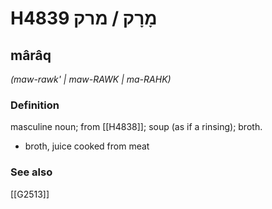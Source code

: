 # H4839 מָרָק / מרק

## mârâq

_(maw-rawk' | maw-RAWK | ma-RAHK)_

### Definition

masculine noun; from [[H4838]]; soup (as if a rinsing); broth.

- broth, juice cooked from meat
### See also

[[G2513]]

